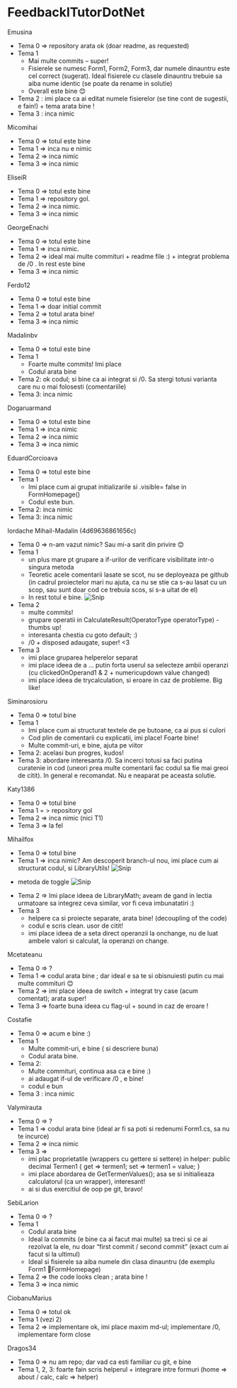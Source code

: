 # FeedbackITutorDotNet
Emusina 
-	Tema 0 => repository arata ok (doar readme, as requested)
-	Tema 1 
    -	Mai multe commits – super! 
    -	Fisierele se numesc Form1, Form2, Form3, dar numele dinauntru este cel correct (sugerat). Ideal fisierele cu clasele dinauntru trebuie sa aiba nume identic (se poate da rename in solutie)
    -	Overall este bine 😊 
-   Tema 2 : imi place ca ai editat numele fisierelor (se tine cont de sugestii, e fain!) + tema arata bine !
-   Tema 3 : inca nimic

Micomihai
-	Tema 0 => totul este bine 
-	Tema 1 => inca nu e nimic 
-   Tema 2 => inca nimic
-   Tema 3 => inca nimic

EliseiR
-	Tema 0 => totul este bine 
-	Tema 1 => repository gol.
-   Tema 2 => inca nimic. 
-   Tema 3 => inca nimic

GeorgeEnachi
-	Tema 0 => totul este bine
-	Tema 1 => inca nimic.
-   Tema 2 => ideal mai multe commituri + readme file :) + integrat problema de /0 . In rest este bine
-   Tema 3 => inca nimic

Ferdo12
-	Tema 0 => totul este bine 
-	Tema 1 => doar initial commit
-   Tema 2 => totul arata bine!
-   Tema 3 => inca nimic

Madalinbv 

-	Tema 0 => totul este bine
-	Tema 1 
    -	Foarte multe commits! Imi place
    -	Codul arata bine
-   Tema 2: ok codul; si bine ca ai integrat si /0. Sa stergi totusi varianta care nu o mai folosesti (comentariile)
-   Tema 3: inca nimic

Dogaruarmand
-	Tema 0 => totul este bine
-	Tema 1 => inca nimic
-   Tema 2 => inca nimic
-   Tema 3 => inca nimic 

EduardCorcioava 
-	Tema 0 => totul este bine
-	Tema 1 
     -	Imi place cum ai grupat initializarile si .visible= false in FormHomepage()
     -	Codul este bun.
-   Tema 2: inca nimic
-   Tema 3: inca nimic

Iordache Mihail-Madalin (4d69636861656c)
-	Tema 0 => n-am vazut nimic? Sau mi-a sarit din privire 😊 
-	Tema 1 
     -	un plus mare pt grupare a if-urilor de verificare visibilitate intr-o singura metoda
     -	Teoretic acele comentarii lasate se scot, nu se deployeaza pe github (in cadrul proiectelor mari nu ajuta, ca nu se stie ca s-au lasat cu un scop, sau sunt doar cod ce trebuia scos, si s-a uitat de el)
     -	In rest totul e bine.
     ![Snip](https://github.com/stefanaberenghia/FeedbackITutorDotNet/blob/master/tema1Grupare.PNG?raw=true)
- Tema 2 
    - multe commits!
    - grupare operatii in CalculateResult(OperatorType operatorType) - thumbs up!
    - interesanta chestia cu  goto default; :) 
    -  /0 + disposed adaugate, super! <3
- Tema 3
    - imi place gruparea helperelor separat
    - imi place ideea de a ... putin forta userul sa selecteze ambii operanzi (cu clickedOnOperand1 & 2 + numericupdown value changed)
    - imi place ideea de trycalculation, si eroare in caz de probleme. Big like!

Siminarosioru
-	Tema 0 => totul bine
-	Tema 1
     -	Imi place cum ai structurat textele de pe butoane, ca ai pus si culori 
     -	Cod plin de comentarii cu explicatii, imi place! Foarte bine! 
     -	Multe commit-uri, e bine, ajuta pe viitor
-   Tema 2: acelasi bun progres, kudos! 
-   Tema 3: abordare interesanta /0. Sa incerci totusi sa faci putina curatenie in cod (uneori prea multe comentarii fac codul sa fie mai greoi de citit). In general e recomandat. Nu e neaparat pe aceasta solutie.

Katy1386
-	Tema 0 => totul bine
-	Tema 1 = > repository gol
-   Tema 2 => inca nimic (nici T1)
-   Tema 3 => la fel

Mihailfox
-	Tema 0 => totul bine 
-	Tema 1 => inca nimic? Am descoperit branch-ul nou, imi place cum ai structurat codul, si LibraryUtils!
![Snip](https://github.com/stefanaberenghia/FeedbackITutorDotNet/blob/master/snapLibraryUtils.PNG?raw=true)
+ metoda de toggle
![Snip](https://github.com/stefanaberenghia/FeedbackITutorDotNet/blob/master/snapLibraryUtils2.PNG?raw=true)
-   Tema 2 => Imi place ideea de LibraryMath; aveam de gand in lectia urmatoare sa integrez ceva similar, vor fi ceva imbunatatiri :) 
-   Tema 3 
    -  helpere ca si proiecte separate, arata bine! (decoupling of the code) 
    -  codul e scris clean. usor de citit!
    - imi place ideea de a seta direct operanzii la onchange, nu de luat ambele valori si calculat, la operanzi on change.

Mcetateanu 
- 	Tema 0 => ?
- 	Tema 1 => codul arata bine ; dar ideal e sa te si obisnuiesti putin cu mai multe commituri 😊
-   Tema 2 => imi place ideea de switch + integrat try case (acum comentat); arata super!
-   Tema 3 => foarte buna ideea cu flag-ul + sound in caz de eroare ! 

Costafie
-	Tema 0 => acum e bine :) 
-	Tema 1 
     -	Multe commit-uri, e bine ( si descriere buna)
     -	Codul arata bine.
- Tema 2: 
    -   Multe commituri, continua asa ca e bine :) 
    -   ai adaugat if-ul de verificare /0 , e bine! 
    -   codul e bun
- Tema 3 : inca nimic

Valymirauta
-	Tema 0 => ? 
-	Tema 1 => codul arata bine (ideal ar fi sa poti si redenumi Form1.cs, sa nu te incurce)
-   Tema 2 => inca nimic
-   Tema 3 => 
    - imi plac proprietatile (wrappers cu gettere si settere) in helper: public  decimal Termen1 { get => termen1; set => termen1 = value; }
    - imi place abordarea de GetTermenValues(); asa se si initialieaza calculatorul (ca un wrapper), interesant! 
    - ai si dus exercitiul de oop pe git, bravo!
    
SebiLarion
-	Tema 0 => ? 
-	Tema 1 
    -	Codul arata bine 
    -	Ideal la commits (e bine ca ai facut mai multe) sa treci si ce ai rezolvat la ele, nu doar “first commit / second commit” (exact cum ai facut si la ultimul) 
    -	Ideal si fisierele sa aiba numele din clasa dinauntru (de exemplu Form1 FormHomepage)
-   Tema 2 => the code looks clean ; arata bine !
-   Tema 3 => inca nimic


CiobanuMarius
-    Tema 0 => totul ok
-    Tema 1 (vezi 2) 
-    Tema 2 => implementare ok, imi place maxim md-ul; implementare /0, implementare form close

Dragos34
-    Tema 0 => nu am repo; dar vad ca esti familiar cu git, e bine
-    Tema 1, 2, 3: foarte fain scris helperul + integrare intre formuri (home => about / calc, calc => helper)
    

